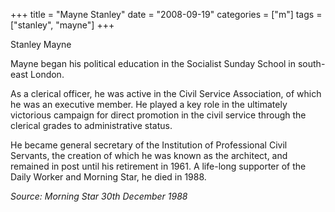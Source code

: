 +++
title = "Mayne Stanley"
date = "2008-09-19"
categories = ["m"]
tags = ["stanley", "mayne"]
+++

Stanley Mayne

Mayne began his political education in the Socialist Sunday School in south-east London.

As a clerical officer, he was active in the Civil Service Association, of which he was an executive member. He played a key role in the ultimately victorious campaign for direct promotion in the civil service through the clerical grades to administrative status.

He became general secretary of the Institution of Professional Civil Servants, the creation of which he was known as the architect, and remained in post until his retirement in 1961. A life-long supporter of the Daily Worker and Morning Star, he died in 1988.

_Source: Morning Star 30th December 1988_
